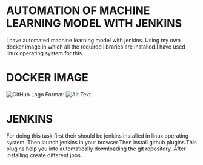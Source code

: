 # AUTOMATION OF MACHINE LEARNING MODEL WITH JENKINS

I have automated machine learning model with jenkins. Using my own docker image in which all the required libraries are installed.I have used linux operating system for this.

# DOCKER IMAGE 
![GitHub Logo](/images/logo.png)
Format: ![Alt Text](url)
# JENKINS

For doing this task first their should be jenkins installed in linux operating system. Then launch jenkins in your browser.Then install github plugins.This plugins help you into automatically downloading the git repository. After installing create different jobs.
